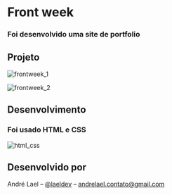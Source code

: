 # Front week

### Foi desenvolvido uma site de portfolio   

## Projeto

![frontweek_1](https://user-images.githubusercontent.com/40779811/129994217-6a5eb8c2-f0e3-4162-804b-58b45d94432e.png)

![frontweek_2](https://user-images.githubusercontent.com/40779811/129994380-eb3adf34-51f0-4449-ba4f-49deaa8877d2.png)

## Desenvolvimento

### Foi usado HTML e CSS
![html_css](https://user-images.githubusercontent.com/40779811/129995594-86728c0c-c379-45c8-a21d-578615ef8f62.png)


## Desenvolvido por

André Lael – [@laeldev](https://twitter.com/laeldev) – andrelael.contato@gmail.com

